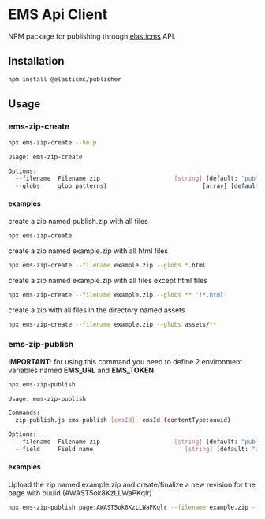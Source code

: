 # EMS Api Client

NPM package for publishing through [elasticms](https://www.elasticms.eu) API.

## Installation

```bash
npm install @elasticms/publisher
```

## Usage

### ems-zip-create

```bash
npx ems-zip-create --help

Usage: ems-zip-create

Options:
  --filename  Filename zip                     [string] [default: "publish.zip"]
  --globs     glob patterns)                           [array] [default: ["**"]]
```

#### examples

create a zip named publish.zip with all files
```bash
npx ems-zip-create
```

create a zip named example.zip with all html files
```bash
npx ems-zip-create --filename example.zip --globs *.html
```

create a zip named example.zip with all files except html files
```bash
npx ems-zip-create --filename example.zip --globs ** '!*.html'
```

create a zip with all files in the directory named assets
```bash
npx ems-zip-create --filename example.zip --globs assets/** 
```

### ems-zip-publish

**IMPORTANT**: for using this command you need to define 2 environment variables named **EMS_URL** and **EMS_TOKEN**.

```bash
npx ems-zip-publish

Usage: ems-zip-publish

Commands:
  zip-publish.js ems-publish [emsId]  emsId (contentType:ouuid)

Options:
  --filename  Filename zip                     [string] [default: "publish.zip"]
  --field     Field name                          [string] [default: "zip_file"]
```

#### examples

Upload the zip named example.zip and create/finalize a new revision for the page with ouuid (AWAST5ok8KzLLWaPKqlr)
```bash
npx ems-zip-publish page:AWAST5ok8KzLLWaPKqlr --filename example.zip --field example_zip
```
